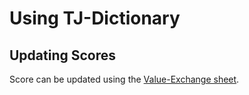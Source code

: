 # Using TJ-Dictionary

## Updating Scores
Score can be updated using the [Value-Exchange sheet](https://docs.google.com/spreadsheets/d/1M6zXNuEeGmE918FZS2Z-KWaXThuQYxsceXC1XB77nV0/edit#gid=646904358).